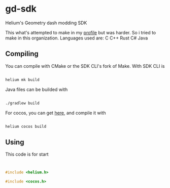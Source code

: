 # gd-sdk
Helium's Geometry dash modding SDK

This what's attempted to make in my [profile](https://github.com/Adrikikicp/Adrikikicp-SDK) but was harder. So i tried to make in this organization. Languages used are:
C
C++
Rust
C#
Java

## Compiling

You can compile with CMake or the SDK CLI's fork of Make. With SDK CLI is 
```sh

helium mk build
```

Java files can be builded with
```sh

./gradlew build

```

For cocos, you can get [here](https://github.com/HJFod/cocos-headers), and compile it with

```sh

helium cocos build

```
## Using

This code is for start

```cpp


#include <helium.h>

#include <cocos.h>




```
